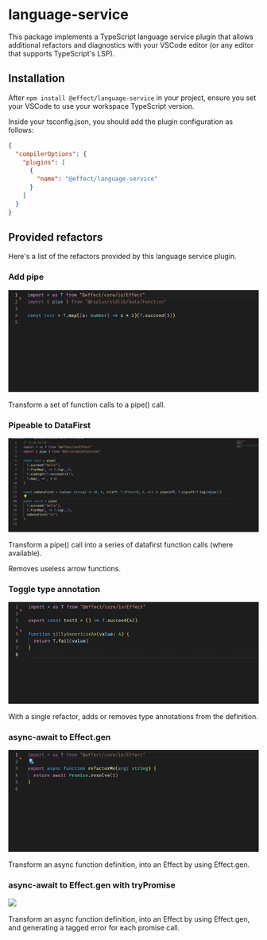 # language-service

This package implements a TypeScript language service plugin that allows additional refactors and diagnostics with your VSCode editor (or any editor that supports TypeScript's LSP).

## Installation

After `npm install @effect/language-service` in your project, ensure you set your VSCode to use your workspace TypeScript version.

Inside your tsconfig.json, you should add the plugin configuration as follows:

```json
{
  "compilerOptions": {
    "plugins": [
      {
        "name": "@effect/language-service"
      }
    ]
  }
}
```

## Provided refactors

Here's a list of the refactors provided by this language service plugin.

### Add pipe

![](images/add-pipe.gif)

Transform a set of function calls to a pipe() call.

### Pipeable to DataFirst

![](images/pipeable-to-datafirst.gif)

Transform a pipe() call into a series of datafirst function calls (where available).

Removes useless arrow functions.

### Toggle type annotation

![](images/toggle-type-annotation.gif)

With a single refactor, adds or removes type annotations from the definition.

### async-await to Effect.gen

![](images/async-await-to-gen.gif)

Transform an async function definition, into an Effect by using Effect.gen.

### async-await to Effect.gen with tryPromise

![](images/async-await-to-gen-try-promise.gif)

Transform an async function definition, into an Effect by using Effect.gen, and generating a tagged error for each promise call.
